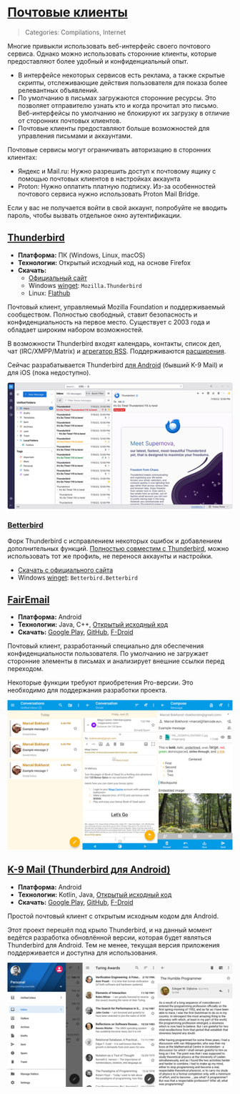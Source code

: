 # [Почтовые клиенты](#email-clients)
> Categories: Compilations, Internet

Многие привыкли использовать веб-интерфейс своего почтового сервиса. Однако
можно использовать сторонние клиенты, которые предоставляют более удобный и
конфиденциальный опыт.

- В интерфейсе некоторых сервисов есть реклама, а также скрытые скрипты,
отслеживающие действия пользователя для показа более релевантных объявлений.
- По умолчанию в письмах загружаются сторонние ресурсы. Это позволяет
отправителю узнать кто и когда прочитал это письмо. Веб-интерфейсы по умолчанию
не блокируют их загрузку в отличие от сторонних почтовых клиентов.
- Почтовые клиенты предоставляют больше возможностей для управления письмами
и аккаунтами.

Почтовые сервисы могут ограничивать авторизацию в сторонних клиентах:

- Яндекс и Mail.ru: Нужно разрешить доступ к почтовому ящику с помощью почтовых
клиентов в настройках аккаунта
- Proton: Нужно оплатить платную подписку. Из-за особенностей почтового сервиса
нужно использовать Proton Mail Bridge.

Если у вас не получается войти в свой аккаунт, попробуйте не вводить пароль,
чтобы вызвать отдельное окно аутентификации.

## [Thunderbird](#thunderbird)

- **Платформа:** ПК (Windows, Linux, macOS)
- **Технологии:** Открытый исходный код, на основе Firefox
- **Скачать:**
    - [Официальный сайт](https://www.thunderbird.net)
    - Windows [winget](/wiki/winget): `Mozilla.Thunderbird`
    - Linux: [Flathub](https://flathub.org/apps/org.mozilla.Thunderbird)

Почтовый клиент, управляемый Mozilla Foundation и поддерживаемый сообществом.
Полностью свободный, ставит безопасность и конфиденциальность на первое место.
Существует с 2003 года и обладает широким набором возможностей.

В возможности Thunderbird входят календарь, контакты, список дел, чат
(IRC/XMPP/Matrix) и [агрегатор RSS](/wiki/rss#thunderbird). Поддерживаются
[расширения](https://addons.thunderbird.net).

Сейчас разрабатывается Thunderbird [для Android](#thunderbird-android) (бывший
K-9 Mail) и для iOS (пока недоступно).

![Скриншот Thunderbird для ПК](/media/email_thunderbird.png)

### [Betterbird](#betterbird)

Форк Thunderbird с исправлением некоторых ошибок и добавлением дополнительных
функций.
[Полностью совместим с Thunderbird](https://betterbird.eu/support/index.html#switch-tb-bb),
можно использовать тот же профиль, не перенося аккаунты и настройки.

- [Скачать с официального сайта](https://betterbird.eu/downloads/index.php)
- Windows [winget](/wiki/winget): `Betterbird.Betterbird`

## [FairEmail](#fairemail)

- **Платформа:** Android
- **Технологии:** Java, C++,
[Открытый исходный код](https://github.com/M66B/FairEmail)
- **Скачать:**
[Google Play](https://play.google.com/store/apps/details?id=eu.faircode.email),
[GitHub](https://github.com/M66B/FairEmail/releases),
[F-Droid](https://f-droid.org/en/packages/eu.faircode.email)

Почтовый клиент, разработанный специально для обеспечения конфиденциальности
пользователя. По умолчанию не загружает сторонние элементы в письмах и
анализирует внешние ссылки перед переходом.

Некоторые функции требуют приобретения Pro-версии. Это необходимо для
поддержания разработки проекта.

![Скриншот FairEmail](/media/email_fairemail.jpg)

## [K-9 Mail (Thunderbird для Android)](#thunderbird-android)

- **Платформа:** Android
- **Технологии:** Kotlin, Java,
[Открытый исходный код](https://github.com/thunderbird/thunderbird-android)
- **Скачать:**
[Google Play](https://play.google.com/store/apps/details?id=com.fsck.k9),
[GitHub](https://github.com/thunderbird/thunderbird-android/releases),
[F-Droid](https://f-droid.org/repository/browse/?fdid=com.fsck.k9)

Простой почтовый клиент с открытым исходным кодом для Android.

Этот проект перешёл под крыло Thunderbird, и на данный момент ведётся разработка
обновлённой версии, которая будет являться Thunderbird для Android. Тем не
менее, текущая версия приложения поддерживается и доступна для использования.

![Скриншот K-9 Mail](/media/email_k9mail.jpg)
